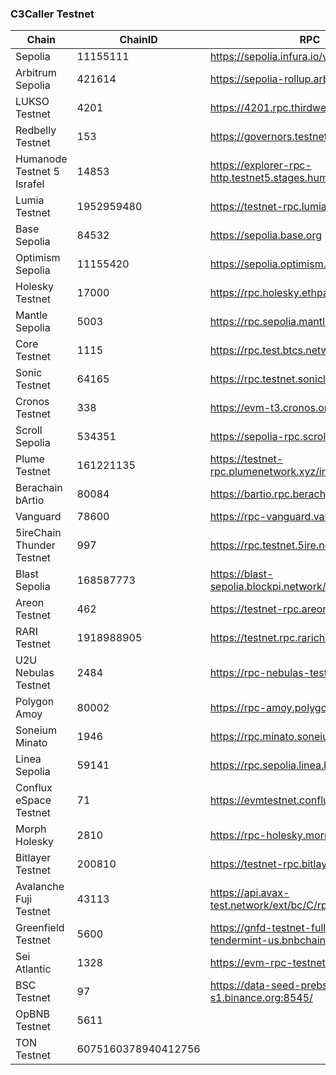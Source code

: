 ### C3Caller Testnet

| Chain | ChainID | RPC | C3CallerProxy |
| --- | --- | ---| --- |
| Sepolia | 11155111 | https://sepolia.infura.io/v3/ | 0xaF2543C5ac644Ec45C4bC7cbfB5E9a73D44b072a |
| Arbitrum Sepolia | 421614 | https://sepolia-rollup.arbitrum.io/rpc | 0xeC1f296fC2Dd0FFf803c30DBD315b5457aFaA8B3 |
| LUKSO Testnet | 4201 | https://4201.rpc.thirdweb.com | 0xB71B4aCE4FB974458BA68501FDF9647DF4FFc1cA |
| Redbelly Testnet | 153 | https://governors.testnet.redbelly.network |  |
| Humanode Testnet 5 Israfel | 14853 | https://explorer-rpc-http.testnet5.stages.humanode.io | 0xEB2D1137C6EE035dd8e9a908BDD62E9D6d3E0253 |
| Lumia Testnet | 1952959480 | https://testnet-rpc.lumia.org | 0xB71B4aCE4FB974458BA68501FDF9647DF4FFc1cA |
| Base Sepolia | 84532 | https://sepolia.base.org | 0xB71B4aCE4FB974458BA68501FDF9647DF4FFc1cA |
| Optimism Sepolia | 11155420 | https://sepolia.optimism.io/ |  |
| Holesky Testnet | 17000 | https://rpc.holesky.ethpandaops.io/ | 0x1f462e92005DC96D754C02d38c3D39Acbd01B9ca |
| Mantle Sepolia | 5003 | https://rpc.sepolia.mantle.xyz | 0xB71B4aCE4FB974458BA68501FDF9647DF4FFc1cA |
| Core Testnet | 1115 | https://rpc.test.btcs.network | 0xB71B4aCE4FB974458BA68501FDF9647DF4FFc1cA |
| Sonic Testnet | 64165 | https://rpc.testnet.soniclabs.com | 0x1F5CbcfAd7e33648747c9798A23084CE8C77b00e |
| Cronos Testnet | 338 | https://evm-t3.cronos.org | 0xB71B4aCE4FB974458BA68501FDF9647DF4FFc1cA |
| Scroll Sepolia | 534351 | https://sepolia-rpc.scroll.io | 0xd48591f6e4BfC61f09b0ef285e01DCe31fc20cf1 |
| Plume Testnet | 161221135 | https://testnet-rpc.plumenetwork.xyz/infra-partner-http | B71B4aCE4FB974458BA68501FDF9647DF4FFc1cA |
| Berachain bArtio | 80084 | https://bartio.rpc.berachain.com | 0xB71B4aCE4FB974458BA68501FDF9647DF4FFc1cA |
| Vanguard | 78600 | https://rpc-vanguard.vanarchain.com | 0x2B1E89dd37346eBe978e0625b9675B1E0Af0CB65 |
| 5ireChain Thunder Testnet | 997 | https://rpc.testnet.5ire.network | 0xB71B4aCE4FB974458BA68501FDF9647DF4FFc1cA |
| Blast Sepolia | 168587773 | https://blast-sepolia.blockpi.network/v1/rpc/public | 0x959270a439C9a376F0154E827b696418cABc2EB0 |
| Areon Testnet | 462 | https://testnet-rpc.areon.network | 0xEB2D1137C6EE035dd8e9a908BDD62E9D6d3E0253 |
| RARI Testnet | 1918988905 | https://testnet.rpc.rarichain.org/http | 0xB71B4aCE4FB974458BA68501FDF9647DF4FFc1cA |
| U2U Nebulas Testnet | 2484 | https://rpc-nebulas-testnet.uniultra.xyz | 0xB71B4aCE4FB974458BA68501FDF9647DF4FFc1cA |
| Polygon Amoy | 80002 | https://rpc-amoy.polygon.technology/ | 0xB71B4aCE4FB974458BA68501FDF9647DF4FFc1cA |
| Soneium Minato | 1946 | https://rpc.minato.soneium.org/ | 0xB71B4aCE4FB974458BA68501FDF9647DF4FFc1cA |
| Linea Sepolia | 59141 | https://rpc.sepolia.linea.build | 0x2B1E89dd37346eBe978e0625b9675B1E0Af0CB65 |
| Conflux eSpace Testnet | 71 | https://evmtestnet.confluxrpc.com | 0xB71B4aCE4FB974458BA68501FDF9647DF4FFc1cA |
| Morph Holesky | 2810 | https://rpc-holesky.morphl2.io | 0xB71B4aCE4FB974458BA68501FDF9647DF4FFc1cA |
| Bitlayer Testnet | 200810 | https://testnet-rpc.bitlayer.org | 0xb71b4ace4fb974458ba68501fdf9647df4ffc1ca |
| Avalanche Fuji Testnet | 43113 | https://api.avax-test.network/ext/bc/C/rpc |  |
| Greenfield Testnet | 5600 | https://gnfd-testnet-fullnode-tendermint-us.bnbchain.org |  |
| Sei Atlantic | 1328 | https://evm-rpc-testnet.sei-apis.com/ | 0x433f3275a787be38703917fF2919CeFEAd9327cD |
| BSC Testnet | 97 | https://data-seed-prebsc-1-s1.binance.org:8545/ | 0x088A7e395981B2d5230c4f0d6273594c1ff40179 |
| OpBNB Testnet | 5611 |  | 0x1f462e92005DC96D754C02d38c3D39Acbd01B9ca |
| TON Testnet | 6075160378940412756 |  |  |
